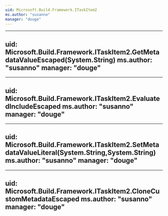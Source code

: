 ```yaml
---
uid: Microsoft.Build.Framework.ITaskItem2
ms.author: "susanno"
manager: "douge"
---
```


---
uid: Microsoft.Build.Framework.ITaskItem2.GetMetadataValueEscaped(System.String)
ms.author: "susanno"
manager: "douge"
---

---
uid: Microsoft.Build.Framework.ITaskItem2.EvaluatedIncludeEscaped
ms.author: "susanno"
manager: "douge"
---

---
uid: Microsoft.Build.Framework.ITaskItem2.SetMetadataValueLiteral(System.String,System.String)
ms.author: "susanno"
manager: "douge"
---

---
uid: Microsoft.Build.Framework.ITaskItem2.CloneCustomMetadataEscaped
ms.author: "susanno"
manager: "douge"
---
